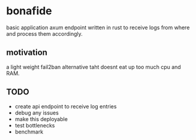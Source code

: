# bonafide

basic application axum endpoint written in rust to receive logs from where and process them accordingly.

## motivation

a light weight fail2ban alternative taht doesnt eat up too much cpu and RAM.


## TODO
- create api endpoint to receive log entries
- debug any issues
- make this deployable
- test bottlenecks
- benchmark
